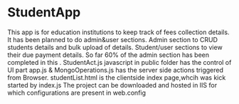 # StudentApp
This app is for education institutions to keep track of fees collection details. It has been planned to do admin&user sections. Admin section
to CRUD students details and bulk upload of details. Student/user sections to view their due payment details. 
So far 60% of the admin section has been completed in this .
StudentAct.js javascript in public folder has the control of UI part
app.js & MongoOperations.js has the server side actions triggered from Browser.
studentList.html is the clientside index page,whcih was kick started by index.js
The project can be downloaded and hosted in IIS for which configurations are present in web.config

